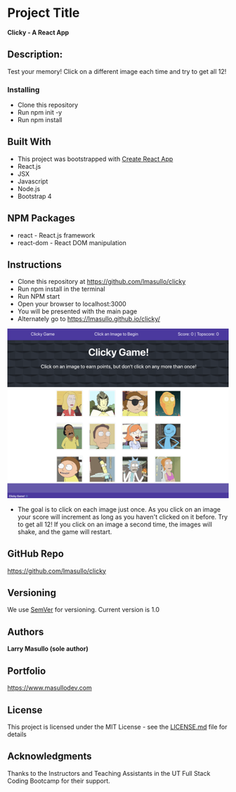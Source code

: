 # Project Title

**Clicky - A React App**

## Description:

Test your memory! Click on a different image each time and try to get all 12!

### Installing

* Clone this repository
* Run npm init -y
* Run npm install

## Built With

* This project was bootstrapped with [Create React App](https://github.com/facebook/create-react-app)
* React.js
* JSX
* Javascript
* Node.js
* Bootstrap 4

## NPM Packages

* react  - React.js framework
* react-dom - React DOM manipulation

## Instructions

* Clone this repository at https://github.com/lmasullo/clicky
* Run npm install in the terminal
* Run NPM start
* Open your browser to localhost:3000
* You will be presented with the main page
* Alternately go to https://lmasullo.github.io/clicky/


![alt text](public/images/clicky.png "Home Page")

* The goal is to click on each image just once. As you click on an image your score will increment as long as you haven't clicked on it before. Try to get all 12! If you click on an image a second time, the images will shake, and the game will restart.

## GitHub Repo
https://github.com/lmasullo/clicky

## Versioning

We use [SemVer](http://semver.org/) for versioning. 
Current version is 1.0

## Authors

**Larry Masullo (sole author)**

## Portfolio
https://www.masullodev.com

## License

This project is licensed under the MIT License - see the [LICENSE.md](LICENSE.md) file for details

## Acknowledgments

Thanks to the Instructors and Teaching Assistants in the UT Full Stack Coding Bootcamp for their support. 
